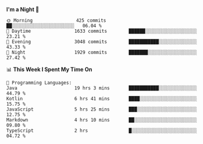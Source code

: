 <!--START_SECTION:waka-->
**I'm a Night 🦉** 

```text
🌞 Morning                425 commits         ██░░░░░░░░░░░░░░░░░░░░░░░   06.04 % 
🌆 Daytime                1633 commits        ██████░░░░░░░░░░░░░░░░░░░   23.21 % 
🌃 Evening                3048 commits        ███████████░░░░░░░░░░░░░░   43.33 % 
🌙 Night                  1929 commits        ███████░░░░░░░░░░░░░░░░░░   27.42 % 
```


📊 **This Week I Spent My Time On** 

```text
💬 Programming Languages: 
Java                     19 hrs 3 mins       ███████████░░░░░░░░░░░░░░   44.79 % 
Kotlin                   6 hrs 41 mins       ████░░░░░░░░░░░░░░░░░░░░░   15.75 % 
JavaScript               5 hrs 25 mins       ███░░░░░░░░░░░░░░░░░░░░░░   12.75 % 
Markdown                 4 hrs 10 mins       ██░░░░░░░░░░░░░░░░░░░░░░░   09.80 % 
TypeScript               2 hrs               █░░░░░░░░░░░░░░░░░░░░░░░░   04.72 % 
```


<!--END_SECTION:waka-->
